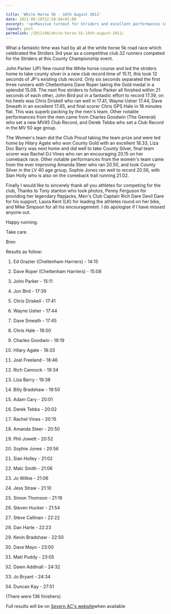 ```yaml
---

title: 'White Horse 5K - 18th August 2011'
date: 2011-08-18T22:58:04+01:00
excerpt: '<p>Massive turnout for Striders and excellent performances in the 4th and final White Horse 5K.</p>'
layout: post
permalink: /2011/08/white-horse-5k-18th-august-2011/
---
```

</p> 

What a fantastic time was had by all at the white horse 5k road race which celebrated the Striders 3rd year as a competitive club.32 runners competed for the Striders at this County Championship event. 

John Parker (JP) flew round the White horse course and led the striders home to take county silver in a new club record time of 15.11, this took 12 seconds of JP's existing club record. Only six seconds separated the first three runners with Cheltenhams Dave Roper taking the Gold medal in a splendid 15.08. The next five striders to follow Parker all finished within 21 seconds of each other, John Bird put in a fantastic effort to record 17.39, on his heels was Chris Driskell who ran well in 17.41, Wayne Usher 17.44, Dave Smeath in an excellent 17.45, and final scorer Chris GPS Hale in 18 minutes flat. This was superb packing by the men's team. Other notable performances from the men came from Charles Goodwin (The General) who set a new MV45 Club Record, and Derek Tebbs who set a Club Record in the MV 50 age group.

The Women's team did the Club Proud taking the team prize and were led home by Hilary Agate who won County Gold with an excellent 18.33, Liza Doc Barry was next home and did well to take County Silver, final team scorer was Rachel DJ Vines who ran an encouraging 20.15 on her comeback race. Other notable performances from the women's team came from the ever improving Amanda Steer who ran 20.50, and took County Silver in the LV 40 age group, Sophie Jones ran well to record 20.56, with Sian Holly who is also on the comeback trail running 21.02.

Finally I would like to sincerely thank all you athletes for competing for the club, Thanks to Tony stanton who took photos, Penny Ferguson for providing her legendary flapjacks, Men's Club Captain Rich Dare Devil Dare for his support, Laura Kent (LK) for leading the athletes round on her bike, and Mike Simpson for all his encouragement. I do apologise if I have missed anyone out.

Happy running.

Take care.

Bren

Results as follow:

1) Ed Grazier (Cheltenham Harriers) - 14:15

2) Dave Roper (Cheltenham Harriers) - 15:08

3) John Parker - 15:11

29) Jon Bird - 17:39

30) Chris Driskell - 17:41

31) Wayne Usher - 17:44

33) Dave Smeath - 17:45

36) Chris Hale - 18:00

38) Charles Goodwin - 18:19

41) Hilary Agate - 18:33

47) Joel Freeland - 18:46

55) Rich Cannock - 19:34

57) Liza Barry - 19:38

61) Billy Bradshaw - 19:50

65) Adam Cary - 20:01

67) Derek Tebbs - 20:02

69) Rachel Vines - 20:15

76) Amanda Steer - 20:50

77) Phil Jowett - 20:52

78) Sophie Jones - 20:56

81) Sian Holley - 21:02

84) Malc Smith - 21:06

85) Jo Wilkie - 21:06

86) Jess Straw - 21:10

88) Simon Thomson - 21:19

96) Steven Hucker - 21:54

100) Steve Callinan - 22:22

101) Dan Harte - 22:23

106) Kevin Bradshaw - 22:50

108) Dave Mayo - 23:00

110) Matt Puddy - 23:05

120) Dawn Addinall - 24:32

121) Jo Bryant - 24:34

128) Duncan Kay - 27:51

(There were 136 finishers)

Full results will be on <a href="http://www.severnac.co.uk/results.php" target="_blank" rel="nofollow">Severn AC's website</a>when available</p>
